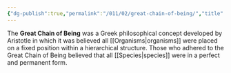 ```yaml
---
{"dg-publish":true,"permalink":"/011/02/great-chain-of-being/","title":"Great Chain of Being","tags":["BIOL422"],"noteIcon":"fallback","created":"2024-09-26T13:45:04.089-07:00","updated":"2024-09-26T15:18:49.756-07:00"}
---
```


The **Great Chain of Being** was a Greek philosophical concept developed by Aristotle in which it was believed all [[Organisms\|organisms]] were placed on a fixed position within a hierarchical structure. Those who adhered to the Great Chain of Being believed that all [[Species\|species]] were in a perfect and permanent form.